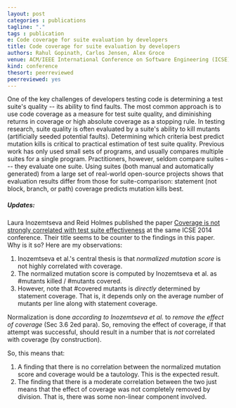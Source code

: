```yaml
---
layout: post
categories : publications
tagline: "."
tags : publication
e: Code coverage for suite evaluation by developers 
title: Code coverage for suite evaluation by developers
authors: Rahul Gopinath, Carlos Jensen, Alex Groce
venue: ACM/IEEE International Conference on Software Engineering (ICSE)
kind: conference
thesort: peerreviewed
peerreviewed: yes
---
```


One of the key challenges of developers testing code is determining a test suite's quality -- its ability to find faults. The most common approach is to use code coverage as a measure for test suite quality, and diminishing returns in coverage or high absolute coverage as a stopping rule. In testing research, suite quality is often evaluated by a suite's ability to kill mutants (artificially seeded potential faults). Determining which criteria best predict mutation kills is critical to practical estimation of test suite quality. Previous work has only used small sets of programs, and usually compares multiple suites for a single program. Practitioners, however, seldom compare suites --- they evaluate one suite. Using suites (both manual and automatically generated) from a large set of real-world open-source projects shows that evaluation results differ from those for suite-comparison: statement (not block, branch, or path) coverage predicts mutation kills best.

<!--script async class="speakerdeck-embed" data-id="640fad3e1a254985a10da2792866b675" data-ratio="1.33333333333333" src="//speakerdeck.com/assets/embed.js"></script-->

##### Updates:

Laura  Inozemtseva and Reid Holmes published the paper [Coverage is not strongly correlated with test suite effectiveness](https://dl.acm.org/doi/10.1145/2568225.2568271) at the same ICSE 2014 conference. Their title seems to be counter to the findings in this paper. Why is it so?
Here are my observations:

1. Inozemtseva et al.'s central thesis is that _normalized mutation score_ is not highly correlated with coverage.
2. The normalized mutation score is computed by Inozemtseva et al. as #mutants killed / #mutants covered.
3. However, note that #covered mutants is _directly_ determined by statement coverage. That is, it depends only on the average number of mutants per line along with statement coverage.

Normalization is done _according to Inozemtseva et al._ to _remove the effect of coverage_ (Sec 3.6 2ed para).
So, removing the effect of coverage, if that attempt was successful, should result in a number that is _not_ correlated with coverage (by construction).

So, this means that:

1. A finding that there is no correlation between the normalized mutation score and coverage would be a tautology. This is the expected result.
2. The finding that there is a moderate correlation between the two just means that the effect of coverage was not completely removed by division. That is, there was some non-linear component involved.


[<em class="fa fa-book fa-lg" aria-hidden="true"></em>](/resources/icse2014/gopinath2014code.pdf "paper")
[<em class="fa fa-bookmark-o fa-lg" aria-hidden="true"></em>](https://raw.githubusercontent.com/rahulgopinath/rahulgopinath.github.io/master/resources/icse2014/gopinath2014code.bib "reference")
[<em class="fa fa-database fa-lg" aria-hidden="true"></em>](https://dx.doi.org/10.17605/OSF.IO/K7JHU "data")
[<em class="fa fa-desktop" aria-hidden="true"></em>](https://speakerdeck.com/rahulgopinath/test-suite-evaluation-for-fun-and-profit "presentation")

